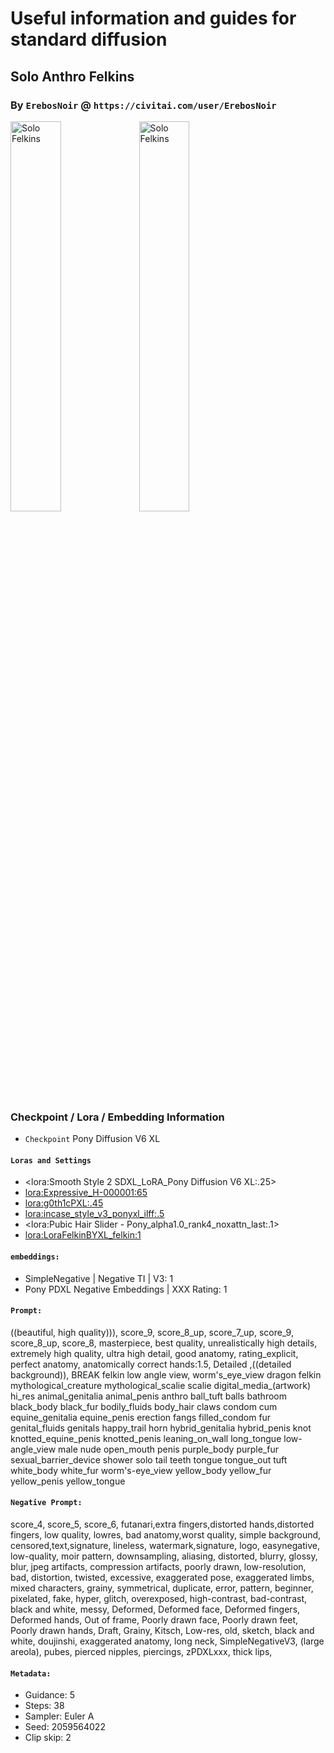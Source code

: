 # Useful information and guides for standard diffusion

## Solo Anthro Felkins

### By `ErebosNoir` @ `https://civitai.com/user/ErebosNoir`
<img src="https://sorizzo.github.io/markdown-glossary/images/SoloFelkin.jpeg" alt="Solo Felkins" width="40%" />
<img src="https://sorizzo.github.io/markdown-glossary/images/SoloFelkin2.jpeg" alt="Solo Felkins" width="40%" />

### Checkpoint / Lora / Embedding Information
- `Checkpoint` Pony Diffusion V6 XL
#### `Loras and Settings`

- <lora:Smooth Style 2 SDXL_LoRA_Pony Diffusion V6 XL:.25>
- <lora:Expressive_H-000001:65>
- <lora:g0th1cPXL:.45>
- <lora:incase_style_v3_ponyxl_ilff:.5>
- <lora:Pubic Hair Slider - Pony_alpha1.0_rank4_noxattn_last:.1>
- <lora:LoraFelkinBYXL_felkin:1>

#### `embeddings:`

- SimpleNegative | Negative TI | V3: 1
- Pony PDXL Negative Embeddings | XXX Rating: 1

#### `Prompt:`
((beautiful, high quality))), score_9, score_8_up, score_7_up, score_9, score_8_up, score_8, masterpiece, best quality, unrealistically high details, extremely high quality, ultra high detail, good anatomy, rating_explicit, perfect anatomy, anatomically correct hands:1.5, Detailed ,((detailed background)), 
BREAK
felkin
low angle view, worm's_eye_view
dragon felkin mythological_creature mythological_scalie scalie 
digital_media_(artwork) hi_res 
animal_genitalia animal_penis anthro ball_tuft balls bathroom black_body black_fur bodily_fluids body_hair claws condom cum equine_genitalia equine_penis erection fangs filled_condom fur genital_fluids genitals happy_trail horn hybrid_genitalia hybrid_penis knot knotted_equine_penis knotted_penis leaning_on_wall long_tongue low-angle_view male nude open_mouth penis purple_body purple_fur sexual_barrier_device shower solo tail teeth tongue tongue_out tuft white_body white_fur worm's-eye_view yellow_body yellow_fur yellow_penis yellow_tongue

#### `Negative Prompt:`
score_4, score_5, score_6, futanari,extra fingers,distorted hands,distorted fingers, low quality, lowres, bad anatomy,worst quality, simple background, censored,text,signature, lineless, watermark,signature, logo, easynegative,  low-quality, moir pattern, downsampling, aliasing, distorted, blurry, glossy, blur, jpeg artifacts, compression artifacts, poorly drawn, low-resolution, bad, distortion, twisted, excessive, exaggerated pose, exaggerated limbs, mixed characters, grainy, symmetrical, duplicate, error, pattern, beginner, pixelated, fake, hyper, glitch, overexposed, high-contrast, bad-contrast, black and white, messy, Deformed, Deformed face, Deformed fingers, Deformed hands, Out of frame, Poorly drawn face, Poorly drawn feet, Poorly drawn hands, Draft, Grainy, Kitsch, Low-res, old, sketch, black and white, doujinshi, exaggerated anatomy, long neck, SimpleNegativeV3, (large areola), pubes, pierced nipples, piercings, zPDXLxxx, thick lips,

#### `Metadata:`
- Guidance: 5
- Steps: 38
- Sampler: Euler A
- Seed: 2059564022
- Clip skip: 2